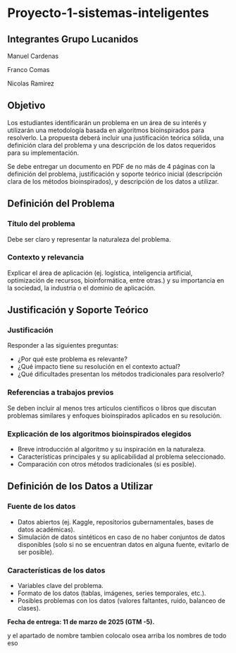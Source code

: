 # Proyecto-1-sistemas-inteligentes
## Integrantes Grupo Lucanidos


Manuel Cardenas

Franco Comas

Nicolas Ramirez
## Objetivo

Los estudiantes identificarán un problema en un área de su interés y utilizarán una metodología basada en algoritmos bioinspirados para resolverlo. La propuesta deberá incluir una justificación teórica sólida, una definición clara del problema y una descripción de los datos requeridos para su implementación.

Se debe entregar un documento en PDF de no más de 4 páginas con la definición del problema, justificación y soporte teórico inicial (descripción clara de los métodos bioinspirados), y descripción de los datos a utilizar.

## Definición del Problema

### Título del problema

Debe ser claro y representar la naturaleza del problema.

### Contexto y relevancia

Explicar el área de aplicación (ej. logística, inteligencia artificial, optimización de recursos, bioinformática, entre otras.) y su importancia en la sociedad, la industria o el dominio de aplicación.

## Justificación y Soporte Teórico

### Justificación

Responder a las siguientes preguntas:

- ¿Por qué este problema es relevante?
- ¿Qué impacto tiene su resolución en el contexto actual?
- ¿Qué dificultades presentan los métodos tradicionales para resolverlo?

### Referencias a trabajos previos

Se deben incluir al menos tres artículos científicos o libros que discutan problemas similares y enfoques bioinspirados aplicados en su resolución.

### Explicación de los algoritmos bioinspirados elegidos

- Breve introducción al algoritmo y su inspiración en la naturaleza.
- Características principales y su aplicabilidad al problema seleccionado.
- Comparación con otros métodos tradicionales (si es posible).

## Definición de los Datos a Utilizar

### Fuente de los datos

- Datos abiertos (ej. Kaggle, repositorios gubernamentales, bases de datos académicas).
- Simulación de datos sintéticos en caso de no haber conjuntos de datos disponibles (solo si no se encuentran datos en alguna fuente, evitarlo de ser posible).

### Características de los datos

- Variables clave del problema.
- Formato de los datos (tablas, imágenes, series temporales, etc.).
- Posibles problemas con los datos (valores faltantes, ruido, balanceo de clases).

**Fecha de entrega: 11 de marzo de 2025 (GTM -5).**

y el apartado de nombre tambien colocalo osea arriba los nombres de todo eso 

